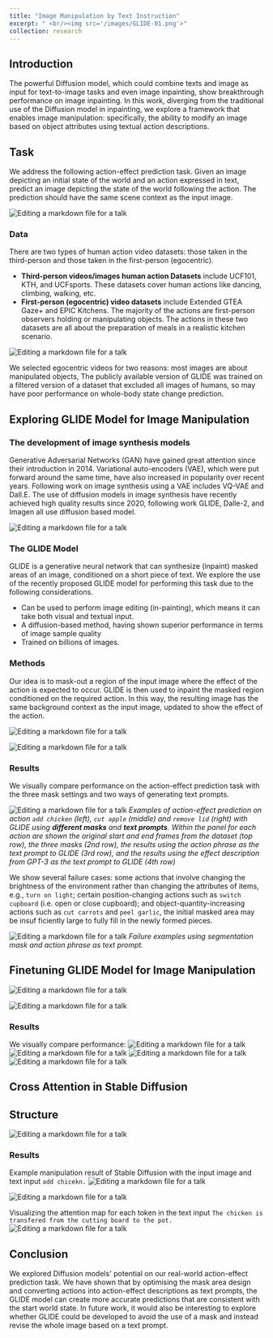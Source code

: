 ```yaml
---
title: "Image Manipulation by Text Instruction"
excerpt: " <br/><img src='/images/GLIDE-01.png'>"
collection: research
---
```

## Introduction
The powerful Diffusion model, which could combine texts and image as input for text-to-image tasks and even image inpainting, show breakthrough performance on image inpainting. In this work, diverging from the traditional use of the Diffusion model in inpainting, we explore a framework that enables image manipulation: specifically, the ability to modify an image based on object attributes using textual action descriptions.

## Task 
We address the following action-effect prediction task. Given an image depicting an initial state of the world and an action
expressed in text, predict an image depicting the state of the world following the action. The prediction should have the same
scene context as the input image. 

![Editing a markdown file for a talk](/images/GLIDE-02.png)

### Data 

There are two types of human action video datasets: those taken in the third-person and those taken in the first-person (egocentric). 

* **Third-person videos/images human action Datasets**  include UCF101, KTH, and UCFsports. These datasets cover human actions like dancing, climbing, walking, etc. 
* **First-person (egocentric) video datasets** include Extended GTEA Gaze+ and EPIC Kitchens. The majority of the actions are first-person observers holding or manipulating objects. The actions in these  two datasets are all about the preparation of meals in a  realistic kitchen scenario.

![Editing a markdown file for a talk](/images/GLIDE-03.png)

We selected egocentric videos for two reasons: most images are about manipulated objects, The publicly available version of GLIDE was trained on a filtered version of a dataset that excluded all images of humans, so may have poor performance on whole-body state change prediction.


## Exploring GLIDE Model for Image Manipulation

### The development of image synthesis models 
Generative Adversarial Networks (GAN) have gained great attention since their introduction in 2014. Variational auto-encoders (VAE), which were put forward around the same time, have also increased in popularity over recent years. Following work on image synthesis using a VAE includes VQ-VAE and Dall.E. The use of diffusion models in image synthesis have recently achieved high quality results since 2020, following work GLIDE, Dalle-2, and Imagen all use diffusion based model. 

![Editing a markdown file for a talk](/images/GLIDE-04.png)

### The GLIDE Model
GLIDE is a generative neural network that can synthesize (inpaint) masked areas of an image, conditioned on a short piece of text. We explore the use of the recently proposed GLIDE model for performing this task due to the following considerations.

* Can be used to perform image editing (in-painting), which means it can take both visual and textual input.
* A diffusion-based method, having shown superior performance in terms of image sample quality
* Trained on billions of images.

### Methods
Our idea is to mask-out a region of the input image where the effect of the action is expected to occur. GLIDE is then used to inpaint the masked region conditioned on the required action. In this way, the resulting image has the same background context as the input image, updated to show the effect of the action.

![Editing a markdown file for a talk](/images/GLIDE-05.png)


![Editing a markdown file for a talk](/images/GLIDE-06.png)

### Results

We visually compare performance on the action-effect prediction task with the three mask settings and two ways of generating text prompts.

![Editing a markdown file for a talk](/images/GLIDE-07.png)
*Examples of action-effect prediction on action `add chicken` (left), `cut apple` (middle) and `remove lid` (right) with GLIDE using **different masks** and **text prompts**. Within the panel for each action are shown the original start and end frames from the dataset (top row), the three masks (2nd row), the results using the action phrase as the text prompt to GLIDE (3rd row), and the results using the effect description from GPT-3 as the text prompt to GLIDE (4th row)*

We show several failure cases: some actions that involve changing the brightness of the environment rather than changing the attributes of items, e.g., `turn on light`; certain position-changing actions such as `switch cupboard` (i.e. open or close cupboard); and  object-quantity-increasing actions such as `cut carrots` and `peel garlic`, the initial masked area may be insuf ficiently large to fully fill in the newly formed pieces. 


![Editing a markdown file for a talk](/images/GLIDE-08.png)
*Failure examples using segmentation mask and action phrase as text prompt.*


## Finetuning GLIDE Model for Image Manipulation

![Editing a markdown file for a talk](/images/GLIDE-09.png)

![Editing a markdown file for a talk](/images/GLIDE-10.png)

### Results
We visually compare performance:
![Editing a markdown file for a talk](/images/GLIDE-11.png)
![Editing a markdown file for a talk](/images/GLIDE-12.png)
![Editing a markdown file for a talk](/images/GLIDE-13.png)
![Editing a markdown file for a talk](/images/GLIDE-14.png)


## Cross Attention in Stable Diffusion 
## Structure
![Editing a markdown file for a talk](/images/SD-03.png)

### Results
Example manipulation result of Stable Diffusion with the input image and text input `add chicekn.`
![Editing a markdown file for a talk](/images/SD-01.png)

![Editing a markdown file for a talk](/images/SD-02.png)

Visualizing the attention map for each token in the text input `The chicken is transfered from the cutting board to the pot.`
![Editing a markdown file for a talk](/images/SD-04.png)


## Conclusion
We explored Diffusion models' potential on our real-world action-effect prediction task. We have shown that by optimising the mask area design and converting actions into action-effect descriptions as text prompts, the GLIDE model can create more accurate predictions that are consistent with the start world state. In future work, it would also be interesting to explore whether GLIDE could be developed to avoid the use of a mask and instead revise the whole image based on a text prompt.

